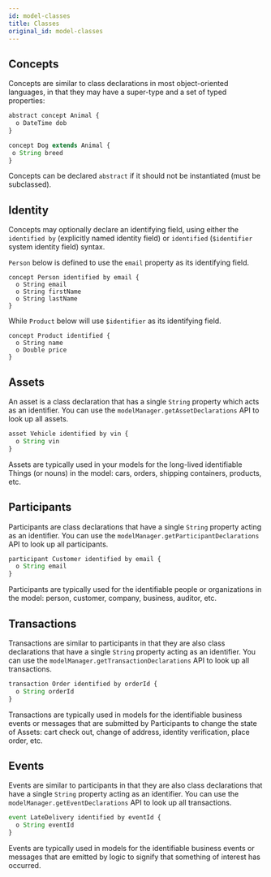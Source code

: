 ```yaml
---
id: model-classes
title: Classes
original_id: model-classes
---
```


## Concepts

Concepts are similar to class declarations in most object-oriented languages, in that they may have a super-type and a set of typed properties:

```js
abstract concept Animal {
  o DateTime dob
}

concept Dog extends Animal {
 o String breed
}
```

Concepts can be declared `abstract` if it should not be instantiated (must be subclassed).

## Identity

Concepts may optionally declare an identifying field, using either the `identified by` (explicitly named identity field) or `identified` (`$identifier` system identity field) syntax.

`Person` below is defined to use the `email` property as its identifying field.

```
concept Person identified by email {
  o String email
  o String firstName
  o String lastName
}
```

While `Product` below will use `$identifier` as its identifying field.

```
concept Product identified {
  o String name
  o Double price
}
```

## Assets

An asset is a class declaration that has a single `String` property which acts as an identifier. You can use the `modelManager.getAssetDeclarations` API to look up all assets.

```js
asset Vehicle identified by vin {
  o String vin
}
```

Assets are typically used in your models for the long-lived identifiable Things (or nouns) in the model: cars, orders, shipping containers, products, etc.

## Participants

Participants are class declarations that have a single `String` property acting as an identifier. You can use the `modelManager.getParticipantDeclarations` API to look up all participants.

```js
participant Customer identified by email {
  o String email
}
```

Participants are typically used for the identifiable people or organizations in the model: person, customer, company, business, auditor, etc.

## Transactions

Transactions are similar to participants in that they are also class declarations that have a single `String` property acting as an identifier. You can use the `modelManager.getTransactionDeclarations` API to look up all transactions.

```js
transaction Order identified by orderId {
  o String orderId
}
```

Transactions are typically used in models for the identifiable business events or messages that are submitted by Participants to change the state of Assets: cart check out, change of address, identity verification, place order, etc.

## Events

Events are similar to participants in that they are also class declarations that have a single `String` property acting as an identifier. You can use the `modelManager.getEventDeclarations` API to look up all transactions.

```js
event LateDelivery identified by eventId {
  o String eventId
}
```

Events are typically used in models for the identifiable business events or messages that are emitted by logic to signify that something of interest has occurred.
